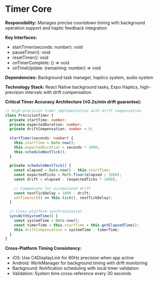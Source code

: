 # Timer Core

**Responsibility:** Manages precise countdown timing with background operation support and haptic feedback integration

**Key Interfaces:**
- startTimer(seconds: number): void
- pauseTimer(): void  
- resetTimer(): void
- onTimerComplete: () => void
- onTimeUpdate: (remaining: number) => void

**Dependencies:** Background task manager, haptics system, audio system

**Technology Stack:** React Native background tasks, Expo Haptics, high-precision intervals with drift compensation

**Critical Timer Accuracy Architecture (≤0.2s/min drift guarantee):**
```typescript
// High-precision timer implementation with drift compensation
class PrecisionTimer {
  private startTime: number;
  private expectedDuration: number;
  private driftCompensation: number = 0;
  
  startTimer(seconds: number) {
    this.startTime = Date.now();
    this.expectedDuration = seconds * 1000;
    this.scheduleNextTick();
  }
  
  private scheduleNextTick() {
    const elapsed = Date.now() - this.startTime;
    const expectedTicks = Math.floor(elapsed / 1000);
    const drift = elapsed - (expectedTicks * 1000);
    
    // Compensate for accumulated drift
    const nextTickDelay = 1000 - drift;
    setTimeout(() => this.tick(), nextTickDelay);
  }
  
  // Cross-platform synchronization
  syncWithSystemTime() {
    const systemTime = Date.now();
    const timerTime = this.startTime + this.getElapsedTime();
    this.driftCompensation = systemTime - timerTime;
  }
}
```

**Cross-Platform Timing Consistency:**
- iOS: Use CADisplayLink for 60Hz precision when app active
- Android: WorkManager for background timing with drift monitoring  
- Background: Notification scheduling with local timer validation
- Validation: System time cross-reference every 30 seconds
